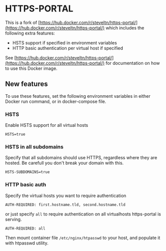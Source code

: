 # HTTPS-PORTAL

This is a fork of [https://hub.docker.com/r/steveltn/https-portal/](https://hub.docker.com/r/steveltn/https-portal/)
which includes the following extra features:

- HSTS support if specified in environment variables
- HTTP basic authentication per virtual host if specified

See [https://hub.docker.com/r/steveltn/https-portal/](https://hub.docker.com/r/steveltn/https-portal/)
for documentation on how to use this Docker image.

## New features

To use these features, set the following environment variables
in either Docker run command, or in docker-compose file.

### HSTS

Enable HSTS support for all virtual hosts

`HSTS=true`

### HSTS in all subdomains

Specify that all subdomains should use HTTPS, regardless where
they are hosted. Be carefull you don't break your domain with this.

`HSTS-SUBDOMAINS=true`

### HTTP basic auth

Specify the virtual hosts you want to require authentication

`AUTH-REQUIRED: first.hostname.tld, second.hostname.tld`

or just specify `all` to require authentication on all
virtualhosts https-portal is serving.

`AUTH-REQUIRED: all`

Then mount container file `/etc/nginx/htpasswd` to your host,
and populate it with htpasswd utility.

